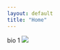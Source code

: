 ```yaml
---
layout: default
title: "Home"
---
```

bio 1
<img src="https://d-cva.github.io/assets/other_folder/shiva.pdf"></img>